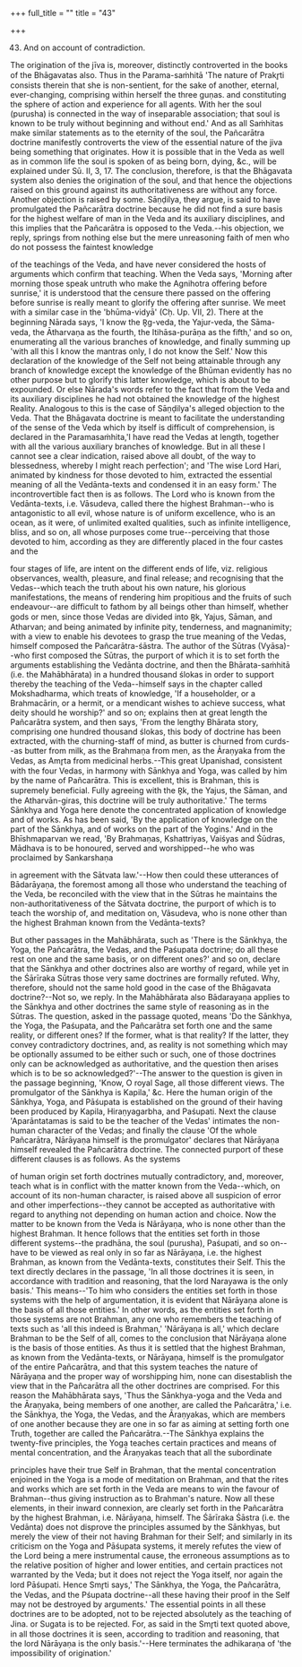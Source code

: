 +++
full_title = ""
title = "43"

+++


43. And on account of contradiction.

The origination of the jīva is, moreover, distinctly controverted in the books of the Bhāgavatas also. Thus in the Parama-saṁhitā 'The nature of Prakr̥ti consists therein that she is non-sentient, for the sake of another, eternal, ever-changing, comprising within herself the three guṇas. and constituting the sphere of action and experience for all agents. With her the soul (purusha) is connected in the way of inseparable association; that soul is known to be truly without beginning and without end.' And as all Saṁhitas make similar statements as to the eternity of the soul, the Pañcarātra doctrine manifestly controverts the view of the essential nature of the jiva being something that originates. How it is possible that in the Veda as well as in common life the soul is spoken of as being born, dying, &c., will be explained under Sū. II, 3, 17. The conclusion, therefore, is that the Bhāgavata system also denies the origination of the soul, and that hence the objections raised on this ground against its authoritativeness are without any force. Another objection is raised by some. Sāṇḍilya, they argue, is said to have promulgated the Pañcarātra doctrine because he did not find a sure basis for the highest welfare of man in the Veda and its auxiliary disciplines, and this implies that the Pañcarātra is opposed to the Veda.--his objection, we reply, springs from nothing else but the mere unreasoning faith of men who do not possess the faintest knowledge

of the teachings of the Veda, and have never considered the hosts of arguments which confirm that teaching. When the Veda says, 'Morning after morning those speak untruth who make the Agnihotra offering before sunrise,' it is understood that the censure there passed on the offering before sunrise is really meant to glorify the offering after sunrise. We meet with a similar case in the 'bhūma-vidyā' (Cḥ. Up. VII, 2). There at the beginning Nārada says, 'I know the R̥g-veda, the Yajur-veda, the Sāma-veda, the Ātharvaṇa as the fourth, the Itihāsa-purāṇa as the fifth,' and so on, enumerating all the various branches of knowledge, and finally summing up 'with all this I know the mantras only, I do not know the Self.' Now this declaration of the knowledge of the Self not being attainable through any branch of knowledge except the knowledge of the Bhūman evidently has no other purpose but to glorify this latter knowledge, which is about to be expounded. Or else Nārada's words refer to the fact that from the Veda and its auxiliary disciplines he had not obtained the knowledge of the highest Reality. Analogous to this is the case of Sāṇḍilya's alleged objection to the Veda. That the Bhāgavata doctrine is meant to facilitate the understanding of the sense of the Veda which by itself is difficult of comprehension, is declared in the Paramasaṁhita,'I have read the Vedas at length, together with all the various auxiliary branches of knowledge. But in all these I cannot see a clear indication, raised above all doubt, of the way to blessedness, whereby I might reach perfection'; and 'The wise Lord Hari, animated by kindness for those devoted to him, extracted the essential meaning of all the Vedānta-texts and condensed it in an easy form.' The incontrovertible fact then is as follows. The Lord who is known from the Vedānta-texts, i.e. Vāsudeva, called there the highest Brahman--who is antagonistic to all evil, whose nature is of uniform excellence, who is an ocean, as it were, of unlimited exalted qualities, such as infinite intelligence, bliss, and so on, all whose purposes come true--perceiving that those devoted to him, according as they are differently placed in the four castes and the

four stages of life, are intent on the different ends of life, viz. religious observances, wealth, pleasure, and final release; and recognising that the Vedas--which teach the truth about his own nature, his glorious manifestations, the means of rendering him propitious and the fruits of such endeavour--are difficult to fathom by all beings other than himself, whether gods or men, since those Vedas are divided into R̥k, Yajus, Sāman, and Atharvan; and being animated by infinite pity, tenderness, and magnanimity; with a view to enable his devotees to grasp the true meaning of the Vedas, himself composed the Pañcarātra-śāstra. The author of the Sūtras (Vyāsa)--who first composed the Sūtras, the purport of which it is to set forth the arguments establishing the Vedānta doctrine, and then the Bhārata-saṁhitā (i.e. the Mahābhārata) in a hundred thousand ślokas in order to support thereby the teaching of the Veda--himself says in the chapter called Mokshadharma, which treats of knowledge, 'If a householder, or a Brahmacārin, or a hermit, or a mendicant wishes to achieve success, what deity should he worship?' and so on; explains then at great length the Pañcarātra system, and then says, 'From the lengthy Bhārata story, comprising one hundred thousand ślokas, this body of doctrine has been extracted, with the churning-staff of mind, as butter is churned from curds--as butter from milk, as the Brahmaṇa from men, as the Āraṇyaka from the Vedas, as Amr̥ta from medicinal herbs.--This great Upanishad, consistent with the four Vedas, in harmony with Sānkhya and Yoga, was called by him by the name of Pañcarātra. This is excellent, this is Brahman, this is supremely beneficial. Fully agreeing with the R̥k, the Yajus, the Sāman, and the Atharvān-giras, this doctrine will be truly authoritative.' The terms Sānkhya and Yoga here denote the concentrated application of knowledge and of works. As has been said, 'By the application of knowledge on the part of the Sānkhya, and of works on the part of the Yogins.' And in the Bhīshmaparvan we read, 'By Brahmaṇas, Kshattriyas, Vaiśyas and Śūdras, Mādhava is to be honoured, served and worshipped--he who was proclaimed by Sankarshaṇa

in agreement with the Sātvata law.'--How then could these utterances of Bādarāyaṇa, the foremost among all those who understand the teaching of the Veda, be reconciled with the view that in the Sūtras he maintains the non-authoritativeness of the Sātvata doctrine, the purport of which is to teach the worship of, and meditation on, Vāsudeva, who is none other than the highest Brahman known from the Vedānta-texts?

But other passages in the Mahābhārata, such as 'There is the Sānkhya, the Yoga, the Pañcarātra, the Vedas, and the Paśupata doctrine; do all these rest on one and the same basis, or on different ones?' and so on, declare that the Sānkhya and other doctrines also are worthy of regard, while yet in the Śārīraka Sūtras those very same doctrines are formally refuted. Why, therefore, should not the same hold good in the case of the Bhāgavata doctrine?--Not so, we reply. In the Mahābhārata also Bādarayaṇa applies to the Sānkhya and other doctrines the same style of reasoning as in the Sūtras. The question, asked in the passage quoted, means 'Do the Sānkhya, the Yoga, the Paśupata, and the Pañcarātra set forth one and the same reality, or different ones? If the former, what is that reality? If the latter, they convey contradictory doctrines, and, as reality is not something which may be optionally assumed to be either such or such, one of those doctrines only can be acknowledged as authoritative, and the question then arises which is to be so acknowledged?'--The answer to the question is given in the passage beginning, 'Know, O royal Sage, all those different views. The promulgator of the Sānkhya is Kapila,' &c. Here the human origin of the Sānkhya, Yoga, and Pāśupata is established on the ground of their having been produced by Kapila, Hiraṇyagarbha, and Paśupati. Next the clause 'Aparāntatamas is said to be the teacher of the Vedas' intimates the non-human character of the Vedas; and finally the clause 'Of the whole Pañcarātra, Nārāyaṇa himself is the promulgator' declares that Nārāyaṇa himself revealed the Pañcarātra doctrine. The connected purport of these different clauses is as follows. As the systems

of human origin set forth doctrines mutually contradictory, and, moreover, teach what is in conflict with the matter known from the Veda--which, on account of its non-human character, is raised above all suspicion of error and other imperfections--they cannot be accepted as authoritative with regard to anything not depending on human action and choice. Now the matter to be known from the Veda is Nārāyaṇa, who is none other than the highest Brahman. It hence follows that the entities set forth in those different systems--the pradhāna, the soul (purusha), Paśupati, and so on--have to be viewed as real only in so far as Nārāyaṇa, i.e. the highest Brahman, as known from the Vedānta-texts, constitutes their Self. This the text directly declares in the passage, 'In all those doctrines it is seen, in accordance with tradition and reasoning, that the lord Narayawa is the only basis.' This means--'To him who considers the entities set forth in those systems with the help of argumentation, it is evident that Nārāyaṇa alone is the basis of all those entities.' In other words, as the entities set forth in those systems are not Brahman, any one who remembers the teaching of texts such as 'all this indeed is Brahman,' 'Nārāyaṇa is all,' which declare Brahman to be the Self of all, comes to the conclusion that Nārāyaṇa alone is the basis of those entities. As thus it is settled that the highest Brahman, as known from the Vedānta-texts, or Nārāyaṇa, himself is the promulgator of the entire Pañcarātra, and that this system teaches the nature of Nārāyaṇa and the proper way of worshipping him, none can disestablish the view that in the Pañcarātra all the other doctrines are comprised. For this reason the Mahābhārata says, 'Thus the Sānkhya-yoga and the Veda and the Āraṇyaka, being members of one another, are called the Pañcarātra,' i.e. the Sānkhya, the Yoga, the Vedas, and the Āraṇyakas, which are members of one another because they are one in so far as aiming at setting forth one Truth, together are called the Pañcarātra.--The Sānkhya explains the twenty-five principles, the Yoga teaches certain practices and means of mental concentration, and the Āraṇyakas teach that all the subordinate

principles have their true Self in Brahman, that the mental concentration enjoined in the Yoga is a mode of meditation on Brahman, and that the rites and works which are set forth in the Veda are means to win the favour of Brahman--thus giving instruction as to Brahman's nature. Now all these elements, in their inward connexion, are clearly set forth in the Pañcarātra by the highest Brahman, i.e. Nārāyaṇa, himself. The Śārīraka Śāstra (i.e. the Vedānta) does not disprove the principles assumed by the Sānkhyas, but merely the view of their not having Brahman for their Self; and similarly in its criticism on the Yoga and Pāśupata systems, it merely refutes the view of the Lord being a mere instrumental cause, the erroneous assumptions as to the relative position of higher and lower entities, and certain practices not warranted by the Veda; but it does not reject the Yoga itself, nor again the lord Pāśupati. Hence Smr̥ti says,' The Sānkhya, the Yoga, the Pañcarātra, the Vedas, and the Pśupata doctrine--all these having their proof in the Self may not be destroyed by arguments.' The essential points in all these doctrines are to be adopted, not to be rejected absolutely as the teaching of Jina. or Sugata is to be rejected. For, as said in the Smr̥ti text quoted above, in all those doctrines it is seen, according to tradition and reasoning, that the lord Nārāyaṇa is the only basis.'--Here terminates the adhikaraṇa of 'the impossibility of origination.'

